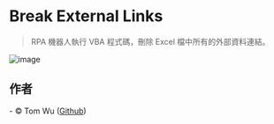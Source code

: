 # Break External Links   
> RPA 機器人執行 VBA 程式碼，刪除 Excel 檔中所有的外部資料連結。   

![image](./README_gif/Demo.gif)
 
## 作者
<span> - &copy; Tom Wu (<a href="https://github.com/YenLinWu">Github</a>) </span>  
